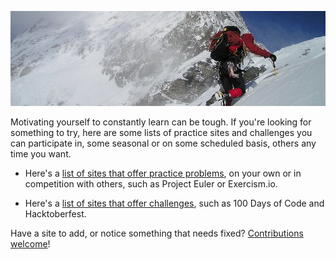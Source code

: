 ![](z-climbing.jpg)

Motivating yourself to constantly learn can be tough. If you're looking for something to try, here are some lists of practice sites and challenges you can participate in, some seasonal or on some scheduled basis, others any time you want.

* Here's a [list of sites that offer practice problems](practice.md), on your own or in competition with others, such as Project Euler or Exercism.io.

* Here's a [list of sites that offer challenges](challenges.md), such as 100 Days of Code and Hacktoberfest.

Have a site to add, or notice something that needs fixed? [Contributions welcome](CONTRIBUTING.md)!
